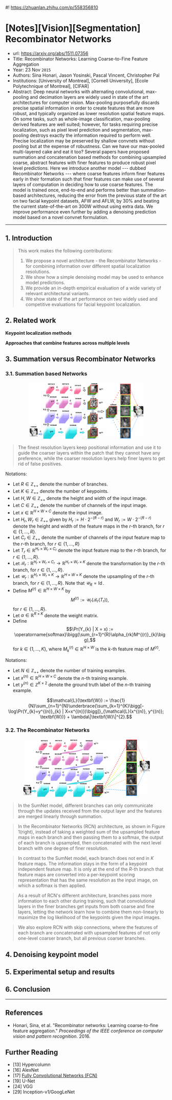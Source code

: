 #! https://zhuanlan.zhihu.com/p/558356810
# [Notes][Vision][Segmentation] Recombinator Networks

* url: https://arxiv.org/abs/1511.07356
* Title: Recombinator Networks: Learning Coarse-to-Fine Feature Aggregation
* Year: 23 Nov `2015`
* Authors: Sina Honari, Jason Yosinski, Pascal Vincent, Christopher Pal
* Institutions: [University of Montreal], [Cornell University], [Ecole Polytechnique of Montreal], [CIFAR]
* Abstract: Deep neural networks with alternating convolutional, max-pooling and decimation layers are widely used in state of the art architectures for computer vision. Max-pooling purposefully discards precise spatial information in order to create features that are more robust, and typically organized as lower resolution spatial feature maps. On some tasks, such as whole-image classification, max-pooling derived features are well suited; however, for tasks requiring precise localization, such as pixel level prediction and segmentation, max-pooling destroys exactly the information required to perform well. Precise localization may be preserved by shallow convnets without pooling but at the expense of robustness. Can we have our max-pooled multi-layered cake and eat it too? Several papers have proposed summation and concatenation based methods for combining upsampled coarse, abstract features with finer features to produce robust pixel level predictions. Here we introduce another model --- dubbed Recombinator Networks --- where coarse features inform finer features early in their formation such that finer features can make use of several layers of computation in deciding how to use coarse features. The model is trained once, end-to-end and performs better than summation-based architectures, reducing the error from the previous state of the art on two facial keypoint datasets, AFW and AFLW, by 30\% and beating the current state-of-the-art on 300W without using extra data. We improve performance even further by adding a denoising prediction model based on a novel convnet formulation.

----------------------------------------------------------------------------------------------------

## 1. Introduction

> This work makes the following contributions:
> 1. We propose a novel architecture - the Recombinator Networks - for combining information over different spatial localization resolutions.
> 2. We show how a simple denoising model may be used to enhance model predictions.
> 3. We provide an in-depth empirical evaluation of a wide variety of relevant architectural variants.
> 4. We show state of the art performance on two widely used and competitive evaluations for facial keypoint localization.

## 2. Related work

**Keypoint localization methods**

**Approaches that combine features across multiple levels**

## 3. Summation versus Recombinator Networks

### 3.1. Summation based Networks

<p align="center">
  <img src="SumNet.png" />
</p>

> The finest resolution layers keep positional information and use it to guide the coarser layers within the patch that they cannot have any preference, while the coarser resolution layers help finer layers to get rid of false positives.

Notations:
* Let $R \in \mathbb{Z}_{++}$ denote the number of branches.
* Let $K \in \mathbb{Z}_{++}$ denote the number of keypoints.
* Let $H, W \in \mathbb{Z}_{++}$ denote the height and width of the input image.
* Let $C \in \mathbb{Z}_{++}$ denote the number of channels of the input image.
* Let $x \in \mathbb{R}^{H \times W \times C}$ denote the input image.
* Let $H_{r}, W_{r} \in \mathbb{Z}_{++}$ given by $H_{r} := H \cdot 2^{-(R-r)}$ and $W_{r} := W \cdot 2^{-(R-r)}$ denote the height and width of the feature maps in the $r$-th branch, for $r \in \{1, ..., R\}$.
* Let $C_{r} \in \mathbb{Z}_{++}$ denote the number of channels of the input feature map to the $r$-th branch, for $r \in \{1, ..., R\}$
* Let $T_{r} \in \mathbb{R}^{H_{r} \times W_{r} \times C_{r}}$ denote the input feature map to the $r$-th branch, for $r \in \{1, ..., R\}$.
* Let $\mathcal{B}_{r}: \mathbb{R}^{H_{r} \times W_{r} \times C_{r}} \to \mathbb{R}^{H_{r} \times W_{r} \times K}$ denote the transformation by the $r$-th branch, for $r \in \{1, ..., R\}$.
* Let $\mathcal{U}_{r}: \mathbb{R}^{H_{r} \times W_{r} \times K} \to \mathbb{R}^{H \times W \times K}$ denote the upsampling of the $r$-th branch, for $r \in \{1, ..., R\}$.
Note that $\mathcal{U}_{R} = \operatorname{Id}$.
* Define $M^{(r)} \in \mathbb{R}^{H \times W \times K}$ by $$M^{(r)} := \mathcal{U}_{r}(\mathcal{B}_{r}(T_{r})),$$ for $r \in \{1, ..., R\}$.
* Let $\alpha \in \mathbb{R}^{R \times K}$ denote the weight matrix.
* Define $$\Pr(Y_{k} | X = x) := \operatorname{softmax}\bigg(\sum_{r=1}^{R}\alpha_{rk}M^{(r)}_{k}\bigg),$$ for $k \in \{1, ..., K\}$, where $M^{(r)}_{k} \in \mathbb{R}^{H \times W}$ is the $k$-th feature map of $M^{(r)}$.

Notations:
* Let $N \in \mathbb{Z}_{++}$ denote the number of training examples.
* Let $x^{(n)} \in \mathbb{R}^{H \times W \times C}$ denote the $n$-th training example.
* Let $y^{(n)} \in \mathbb{Z}^{K \times 2}$ denote the ground truth label of the $n$-th training example.

$$\mathcal{L}(\textbf{W}) := \frac{1}{N}\sum_{n=1}^{N}\underbrace{\sum_{k=1}^{K}\bigg[-\log\Pr(Y_{k}=y^{(n)}_{k} | X=x^{(n)})\bigg]}_{\mathcal{L}(x^{(n)}, y^{(n)}; \textbf{W})} + \lambda\|\textbf{W}\|^{2}.$$

### 3.2. The Recombinator Networks

<p align="center">
  <img src="RecombinatorNetworks.png" />
</p>

> In the SumNet model, different branches can only communicate through the updates received from the output layer and the features are merged linearly through summation.

> In the Recombinator Networks (RCN) architecture, as shown in Figure 1(right), instead of taking a weighted sum of the upsampled feature maps in each branch and then passing them to a softmax, the output of each branch is upsampled, then concatenated with the next level branch with one degree of finer resolution.

> In contrast to the SumNet model, each branch does not end in $K$ feature maps. The information stays in the form of a keypoint independent feature map. It is only at the end of the $R$-th branch that feature maps are converted into a per-keypoint scoring representation that has the same resolution as the input image, on which a softmax is then applied.

> As a result of RCN's different architecture, branches pass more information to each other during training, such that convolutional layers in the finer branches get inputs from both coarse and fine layers, letting the network learn how to combine them non-linearly to maximize the log likelihood of the keypoints given the input images.

> We also explore RCN with skip connections, where the features of each branch are concatenated with upsampled features of not only one-level coarser branch, but all previous coarser branches.

## 4. Denoising keypoint model

## 5. Experimental setup and results

## 6. Conclusion

----------------------------------------------------------------------------------------------------

## References

* Honari, Sina, et al. "Recombinator networks: Learning coarse-to-fine feature aggregation." *Proceedings of the IEEE conference on computer vision and pattern recognition*. 2016.

## Further Reading

* [13] Hypercolumn
* [16] AlexNet
* [17] [Fully Convolutional Networks (FCN)](https://zhuanlan.zhihu.com/p/561031110)
* [19] U-Net
* [24] VGG
* [29] Inception-v1/GoogLeNet
